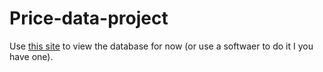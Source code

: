 # Price-data-project
Use [this site](https://inloop.github.io/sqlite-viewer/) to view the database for now (or use a softwaer to do it I you have one).
